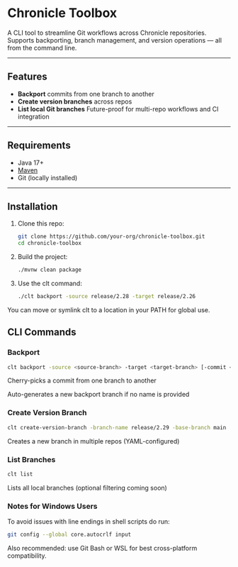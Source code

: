 # Chronicle Toolbox

A CLI tool to streamline Git workflows across Chronicle repositories.  
Supports backporting, branch management, and version operations — all from the command line.

---

## Features

- **Backport** commits from one branch to another
- **Create version branches** across repos
- **List local Git branches**
   Future-proof for multi-repo workflows and CI integration

---

## Requirements

- Java 17+
- [Maven](https://maven.apache.org/)
- Git (locally installed)

---

## Installation

1. Clone this repo:
   ```bash
   git clone https://github.com/your-org/chronicle-toolbox.git
   cd chronicle-toolbox
   ```
2. Build the project:

    ```bash
    ./mvnw clean package
    ```
3. Use the clt command:

    ```bash
    ./clt backport -source release/2.28 -target release/2.26
    ```

You can move or symlink clt to a location in your PATH for global use.

## CLI Commands
### Backport
```bash
clt backport -source <source-branch> -target <target-branch> [-commit <hash>] [-name <branch-name>]
```
Cherry-picks a commit from one branch to another

Auto-generates a new backport branch if no name is provided

### Create Version Branch
```bash
clt create-version-branch -branch-name release/2.29 -base-branch main
```
Creates a new branch in multiple repos (YAML-configured)

### List Branches
```bash
clt list
```
Lists all local branches (optional filtering coming soon)

### Notes for Windows Users
To avoid issues with line endings in shell scripts do run:

```bash
git config --global core.autocrlf input
```
Also recommended: use Git Bash or WSL for best cross-platform compatibility.
